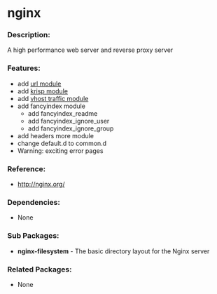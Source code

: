 # nginx

### Description:
A high performance web server and reverse proxy server

### Features:
- add [url module](https://github.com/vozlt/nginx-module-url)
- add [krisp module](https://github.com/vozlt/nginx-module-krisp)
- add [vhost traffic module](https://github.com/vozlt/nginx-module-vts)
- add fancyindex module
  * add fancyindex_readme
  * add fancyindex_ignore_user
  * add fancyindex_ignore_group
- add headers more module
- change default.d to common.d
- Warning: exciting error pages

### Reference:
* http://nginx.org/

### Dependencies:
* None

### Sub Packages:
* **nginx-filesystem** - The basic directory layout for the Nginx server

### Related Packages:
* None